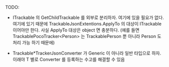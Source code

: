 ﻿TODO:

 - ITrackable 의 GetChildTrackable 를 외부로 분리하자. 여기에 있을 필요가 없다.
   여기에 있기 때문에 TrackableJsonExtentions.ApplyTo 의 대상이 ITrackable 이어야만 한다.
   사실 ApplyTo 대상은 object 면 충분하다.
   (예를 들면 TrackablePocoTracker\<Person\>
    는 TrackablePerson 뿐 아니라 Person 도 처리 가능 하기 때문에)

 - Trackable*TrackerJsonConverter 가 Generic 이 아니라 일반 타입으로 하자.
   이래야 T 별로 Converter 를 등록하는 수고를 해결할 수 있음
